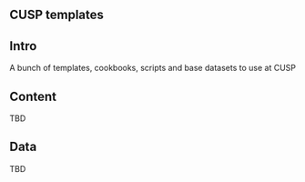 CUSP templates
--------------

## Intro

A bunch of templates, cookbooks, scripts and base datasets 
to use at CUSP

## Content
TBD

## Data

TBD